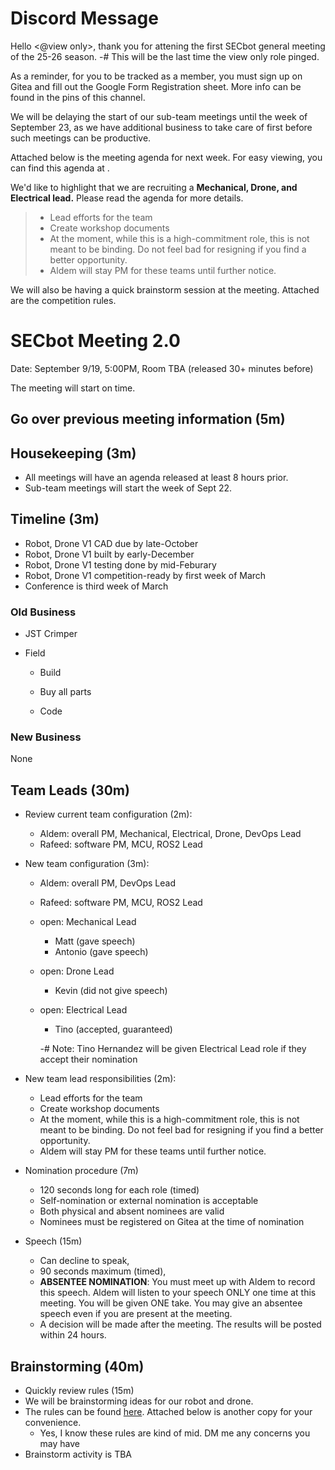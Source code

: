 # Discord Message

Hello <@view only>, thank you for attening the first SECbot general meeting of the 25-26 season.
-# This will be the last time the view only role pinged.

As a reminder, for you to be tracked as a member, you must sign up on Gitea and fill out the Google Form Registration sheet. More info can be found in the pins of this channel.

We will be delaying the start of our sub-team meetings until the week of September 23, as we have additional business to take care of first before such meetings can be productive.

Attached below is the meeting agenda for next week. For easy viewing, you can find this agenda at <link>.

We'd like to highlight that we are recruiting a **Mechanical, Drone, and Electrical lead.** Please read the agenda for more details.

> - Lead efforts for the team
> - Create workshop documents
> - At the moment, while this is a high-commitment role, this is not meant to be binding. Do not feel bad for resigning if you find a better opportunity.
> - Aldem will stay PM for these teams until further notice.

We will also be having a quick brainstorm session at the meeting. Attached are the competition rules.

# SECbot Meeting 2.0

Date: September 9/19, 5:00PM, Room TBA (released 30+ minutes before)

The meeting will start on time.

## Go over previous meeting information (5m)

## Housekeeping (3m)

* All meetings will have an agenda released at least 8 hours prior.
* Sub-team meetings will start the week of Sept 22.

## Timeline (3m)

* Robot, Drone V1 CAD due by late-October
* Robot, Drone V1 built by early-December
* Robot, Drone V1 testing done by mid-Feburary
* Robot, Drone V1 competition-ready by first week of March
* Conference is third week of March

### Old Business

* JST Crimper

* Field
  
  * Build
  
  * Buy all parts
  
  * Code

### New Business

None

## Team Leads (30m)

* Review current team configuration (2m):
  
  - Aldem: overall PM, Mechanical, Electrical, Drone, DevOps Lead
  - Rafeed: software PM, MCU, ROS2 Lead

* New team configuration (3m):
  
  - Aldem: overall PM, DevOps Lead
  
  - Rafeed: software PM, MCU, ROS2 Lead
  
  - open: Mechanical Lead
    
    - Matt (gave speech)
    - Antonio (gave speech)
  
  - open: Drone Lead
    
    - Kevin (did not give speech)
  
  - open: Electrical Lead
    
    - Tino (accepted, guaranteed)
    
    -# Note: Tino Hernandez will be given Electrical Lead role if they accept their nomination

* New team lead responsibilities (2m):
  
  - Lead efforts for the team
  - Create workshop documents
  - At the moment, while this is a high-commitment role, this is not meant to be binding. Do not feel bad for resigning if you find a better opportunity.
  - Aldem will stay PM for these teams until further notice.

* Nomination procedure (7m)
  
  - 120 seconds long for each role (timed)
  - Self-nomination or external nomination is acceptable
  - Both physical and absent nominees are valid
  - Nominees must be registered on Gitea at the time of nomination 
- Speech (15m)
  
  - Can decline to speak,
  - 90 seconds maximum (timed),
  - **ABSENTEE NOMINATION**: You must meet up with Aldem to record this speech. Aldem will listen to your speech ONLY one time at this meeting. You will be given ONE take. You may give an absentee speech even if you are present at the meeting.
  - A decision will be made after the meeting. The results will be posted within 24 hours.

## Brainstorming (40m)

- Quickly review rules (15m)
- We will be brainstorming ideas for our robot and drone.
- The rules can be found [here](https://gitea.syndric.org/ieeeucf/SEC26_Hardware/media/branch/doc/wiki/doc/official-hardware/2026%20IEEE+SoutheastCon+Hardware+Competition+Ruleset_8_15_2025.docx). Attached below is another copy for your convenience.
  - Yes, I know these rules are kind of mid. DM me any concerns you may have
- Brainstorm activity is TBA

